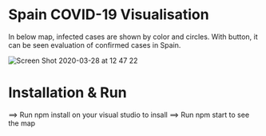 # Spain COVID-19 Visualisation

In below map, infected cases are shown by color and circles. With button, it can be seen evaluation of confirmed cases in Spain. 

![Screen Shot 2020-03-28 at 12 47 22](https://user-images.githubusercontent.com/35189163/77822655-06b44f80-70f5-11ea-9e1b-878e45a7ed1f.png)

# Installation & Run

==> Run npm install on your visual studio to insall
==> Run npm start to see the map
